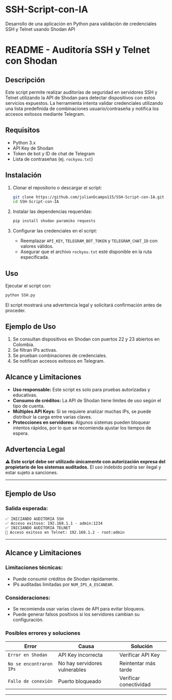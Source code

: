 # SSH-Script-con-IA
Desarrollo de una aplicación en Python para validación de credenciales  SSH y Telnet usando Shodan API


# README - Auditoría SSH y Telnet con Shodan

## Descripción

Este script permite realizar auditorías de seguridad en servidores SSH y Telnet utilizando la API de Shodan para detectar dispositivos con estos servicios expuestos. La herramienta intenta validar credenciales utilizando una lista predefinida de combinaciones usuario/contraseña y notifica los accesos exitosos mediante Telegram.

## Requisitos

- Python 3.x
- API Key de Shodan
- Token de bot y ID de chat de Telegram
- Lista de contraseñas (ej. `rockyou.txt`)

## Instalación

1. Clonar el repositorio o descargar el script:

   ```sh
   git clone https://github.com/julianOcampo115/SSH-Script-con-IA.git
   cd SSH-Script-con-IA
   ```

2. Instalar las dependencias requeridas:

   ```sh
   pip install shodan paramiko requests
   ```

3. Configurar las credenciales en el script:

   - Reemplazar `API_KEY`, `TELEGRAM_BOT_TOKEN` y `TELEGRAM_CHAT_ID` con valores válidos.
   - Asegurar que el archivo `rockyou.txt` esté disponible en la ruta especificada.

## Uso

Ejecutar el script con:

```sh
python SSH.py
```

El script mostrará una advertencia legal y solicitará confirmación antes de proceder.

## Ejemplo de Uso

1. Se consultan dispositivos en Shodan con puertos 22 y 23 abiertos en Colombia.
2. Se filtran IPs activas.
3. Se prueban combinaciones de credenciales.
4. Se notifican accesos exitosos en Telegram.

## Alcance y Limitaciones

- **Uso responsable:** Este script es solo para pruebas autorizadas y educativas.
- **Consumo de créditos:** La API de Shodan tiene límites de uso según el tipo de cuenta.
- **Múltiples API Keys:** Si se requiere analizar muchas IPs, se puede distribuir la carga entre varias claves.
- **Protecciones en servidores:** Algunos sistemas pueden bloquear intentos rápidos, por lo que se recomienda ajustar los tiempos de espera.

## Advertencia Legal

⚠️ **Este script debe ser utilizado únicamente con autorización expresa del propietario de los sistemas auditados.** El uso indebido podría ser ilegal y estar sujeto a sanciones.




---

## Ejemplo de Uso
### Salida esperada:
```
✅ INICIANDO AUDITORIA SSH
✅ Acceso exitoso: 192.168.1.1 - admin:1234
✅ INICIANDO AUDITORIA TELNET
🚀 Acceso exitoso en Telnet: 192.168.1.2 - root:admin
```
---

## Alcance y Limitaciones
### Limitaciones técnicas:
- Puede consumir créditos de Shodan rápidamente.
- IPs auditadas limitadas por `NUM_IPS_A_ESCANEAR`.

### Consideraciones:
- Se recomienda usar varias claves de API para evitar bloqueos.
- Puede generar falsos positivos si los servidores cambian su configuración.


### Posibles errores y soluciones
| Error | Causa | Solución |
|--------|------------|-------------|
| `Error en Shodan` | API Key incorrecta | Verificar API Key |
| `No se encontraron IPs` | No hay servidores vulnerables | Reintentar más tarde |
| `Fallo de conexión` | Puerto bloqueado | Verificar conectividad |

---



